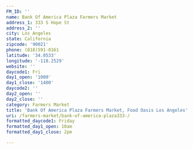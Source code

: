 ```yaml
---
FM_ID: ''
name: Bank Of America Plaza Farmers Market
address_1: 333 S Hope St
address_2: ''
city: Los Angeles
state: California
zipcode: '90021'
phone: (818)591-8161
latitude: '34.0533'
longitude: '-118.2529'
website: ''
daycode1: Fri
day1_open: '1000'
day1_close: '1400'
daycode2: ''
day2_open: ''
day2_close: ''
category: Farmers Market
title: 'Bank Of America Plaza Farmers Market, Food Oasis Los Angeles'
uri: /farmers-market/bank-of-america-plaza333-/
formatted_daycode1: Friday
formatted_day1_open: 10am
formatted_day1_close: 2pm

---
```

